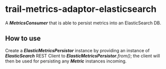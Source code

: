 # trail-metrics-adaptor-elasticsearch

A **_MetricsConsumer_** that is able to persist metrics into an ElasticSearch DB.

## How to use

Create a **_ElasticMetricsPersistor_** instance by providing an instance of **_ElasticSearch_** REST Client to _**ElasticMetricsPersistor**.from()_; the client will then be used for persisting any **_Metric_** instances incoming.